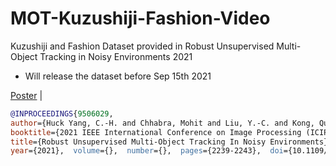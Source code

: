 # MOT-Kuzushiji-Fashion-Video
Kuzushiji and Fashion Dataset provided in Robust Unsupervised Multi-Object Tracking in Noisy Environments 2021

- Will release the dataset before Sep 15th 2021

[Poster](https://github.com/huckiyang/MOT-Kuzushiji-Fashion-Video/blob/main/Huck_ICIP21_Poster.pdf) |

```bib
@INPROCEEDINGS{9506029,  
author={Huck Yang, C.-H. and Chhabra, Mohit and Liu, Y.-C. and Kong, Quan and Yoshinaga, Tomoaki and Murakami, Tomokazu},  
booktitle={2021 IEEE International Conference on Image Processing (ICIP)},   
title={Robust Unsupervised Multi-Object Tracking In Noisy Environments},   
year={2021},  volume={},  number={},  pages={2239-2243},  doi={10.1109/ICIP42928.2021.9506029}}
```
